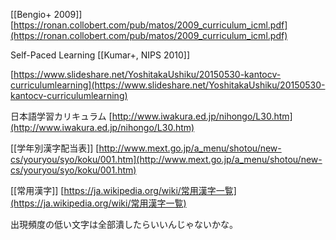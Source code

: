 
[[Bengio+ 2009]]
[https://ronan.collobert.com/pub/matos/2009_curriculum_icml.pdf](https://ronan.collobert.com/pub/matos/2009_curriculum_icml.pdf)

Self-Paced Learning [[Kumar+, NIPS 2010]]

[https://www.slideshare.net/YoshitakaUshiku/20150530-kantocv-curriculumlearning](https://www.slideshare.net/YoshitakaUshiku/20150530-kantocv-curriculumlearning)

日本語学習カリキュラム
[http://www.iwakura.ed.jp/nihongo/L30.htm](http://www.iwakura.ed.jp/nihongo/L30.htm)

[[学年別漢字配当表]]
[http://www.mext.go.jp/a_menu/shotou/new-cs/youryou/syo/koku/001.htm](http://www.mext.go.jp/a_menu/shotou/new-cs/youryou/syo/koku/001.htm)

[[常用漢字]]
[https://ja.wikipedia.org/wiki/常用漢字一覧](https://ja.wikipedia.org/wiki/常用漢字一覧)

出現頻度の低い文字は全部潰したらいいんじゃないかな。
